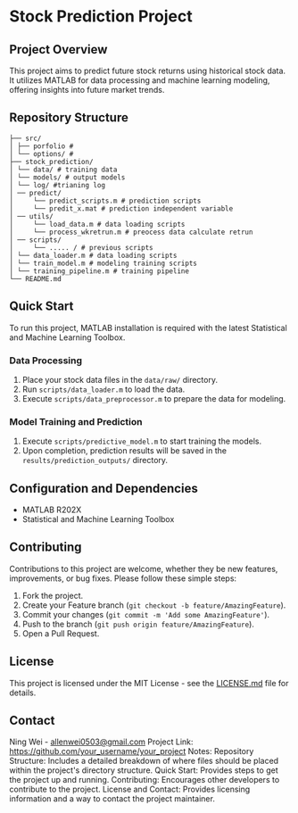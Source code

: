 # Stock Prediction Project

## Project Overview
This project aims to predict future stock returns using historical stock data. It utilizes MATLAB for data processing and machine learning modeling, offering insights into future market trends.

## Repository Structure

```
├── src/
│ ├── porfolio # 
│ └── options/ # 
├── stock_prediction/
│ └── data/ # training data
│ └── models/ # output models
│ └── log/ #trianing log
│ ── predict/
│     └── predict_scripts.m # prediction scripts
│     └── predit_x.mat # prediction independent variable
│ ── utils/
│     └── load_data.m # data loading scripts
│     └── process_wkretrun.m # preocess data calculate retrun
│ ── scripts/
│     └── ..... / # previous scripts
│ └── data_loader.m # data loading scripts
│ └── train_model.m # modeling training scripts
│ └── training_pipeline.m # training pipeline
└── README.md
```

## Quick Start
To run this project, MATLAB installation is required with the latest Statistical and Machine Learning Toolbox.

### Data Processing
1. Place your stock data files in the `data/raw/` directory.
2. Run `scripts/data_loader.m` to load the data.
3. Execute `scripts/data_preprocessor.m` to prepare the data for modeling.

### Model Training and Prediction
1. Execute `scripts/predictive_model.m` to start training the models.
2. Upon completion, prediction results will be saved in the `results/prediction_outputs/` directory.

## Configuration and Dependencies
- MATLAB R202X
- Statistical and Machine Learning Toolbox

## Contributing
Contributions to this project are welcome, whether they be new features, improvements, or bug fixes. Please follow these simple steps:
1. Fork the project.
2. Create your Feature branch (`git checkout -b feature/AmazingFeature`).
3. Commit your changes (`git commit -m 'Add some AmazingFeature'`).
4. Push to the branch (`git push origin feature/AmazingFeature`).
5. Open a Pull Request.

## License
This project is licensed under the MIT License - see the [LICENSE.md](LICENSE) file for details.

## Contact
Ning Wei - allenwei0503@gmail.com
Project Link: https://github.com/your_username/your_project
Notes:
Repository Structure: Includes a detailed breakdown of where files should be placed within the project's directory structure.
Quick Start: Provides steps to get the project up and running.
Contributing: Encourages other developers to contribute to the project.
License and Contact: Provides licensing information and a way to contact the project maintainer.
